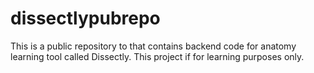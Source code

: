 # dissectlypubrepo
This is a public repository to that contains backend code for anatomy learning tool called Dissectly. This project if for learning purposes only.
